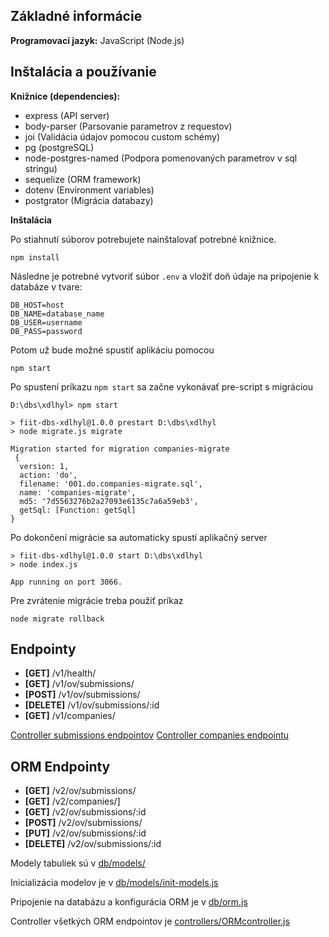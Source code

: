 
## Základné informácie

**Programovací jazyk:** JavaScript (Node.js)

## Inštalácia a používanie

**Knižnice (dependencies):**
- express (API server)
- body-parser (Parsovanie parametrov z requestov)
- joi (Validácia údajov pomocou custom schémy)
- pg (postgreSQL)
- node-postgres-named (Podpora pomenovaných parametrov v sql stringu)
- sequelize (ORM framework)
- dotenv (Environment variables)
- postgrator (Migrácia databazy)

**Inštalácia**

Po stiahnutí súborov potrebujete nainštalovať potrebné knižnice.
```
npm install
```

Následne je potrebné vytvoriť súbor ```.env``` a vložiť doň údaje na pripojenie k databáze v tvare:
```
DB_HOST=host
DB_NAME=database_name
DB_USER=username
DB_PASS=password
```

Potom už bude možné spustiť aplikáciu pomocou
```
npm start
```
Po spustení príkazu ```npm start``` sa začne vykonávať pre-script s migráciou
```
D:\dbs\xdlhyl> npm start

> fiit-dbs-xdlhyl@1.0.0 prestart D:\dbs\xdlhyl
> node migrate.js migrate

Migration started for migration companies-migrate
 {
  version: 1,
  action: 'do',
  filename: '001.do.companies-migrate.sql',
  name: 'companies-migrate',
  md5: '7d5563276b2a27093e6135c7a6a59eb3',
  getSql: [Function: getSql]
}
```
Po dokončení migrácie sa automaticky spustí aplikačný server
```
> fiit-dbs-xdlhyl@1.0.0 start D:\dbs\xdlhyl
> node index.js

App running on port 3066.
```
Pre zvrátenie migrácie treba použiť príkaz
```
node migrate rollback
```

## Endpointy

- **[GET]** /v1/health/
- **[GET]** /v1/ov/submissions/
- **[POST]** /v1/ov/submissions/
- **[DELETE]** /v1/ov/submissions/:id
- **[GET]** /v1/companies/

[Controller submissions endpointov](controllers/ovsubmissions.js)
[Controller companies endpointu](controllers/ovcompanies.js)

## ORM Endpointy
- **[GET]** /v2/ov/submissions/
- **[GET]** /v2/companies/]
- **[GET]** /v2/ov/submissions/:id
- **[POST]** /v2/ov/submissions/
- **[PUT]** /v2/ov/submissions/:id
- **[DELETE]** /v2/ov/submissions/:id

Modely tabuliek sú v [db/models/](db/models/)

Inicializácia modelov je v [db/models/init-models.js](db/models/init-models.js)

Pripojenie na databázu a konfigurácia ORM je v [db/orm.js](db/orm.js)

Controller všetkých ORM endpointov je [controllers/ORMcontroller.js](controllers/ORMcontroller.js)
